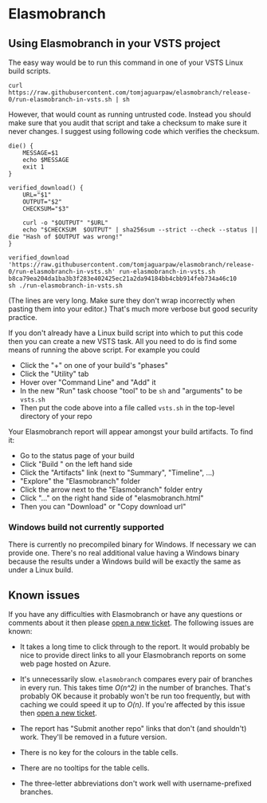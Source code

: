 # Elasmobranch

## Using Elasmobranch in your VSTS project

The easy way would be to run this command in one of your VSTS Linux
build scripts.

```shell
curl https://raw.githubusercontent.com/tomjaguarpaw/elasmobranch/release-0/run-elasmobranch-in-vsts.sh | sh
```

However, that would count as running untrusted code.  Instead you
should make sure that you audit that script and take a checksum to
make sure it never changes.  I suggest using following code which
verifies the checksum.

```shell
die() {
    MESSAGE=$1
    echo $MESSAGE
    exit 1
}

verified_download() {
    URL="$1"
    OUTPUT="$2"
    CHECKSUM="$3"

    curl -o "$OUTPUT" "$URL"
    echo "$CHECKSUM  $OUTPUT" | sha256sum --strict --check --status || die "Hash of $OUTPUT was wrong!"
}

verified_download 'https://raw.githubusercontent.com/tomjaguarpaw/elasmobranch/release-0/run-elasmobranch-in-vsts.sh' run-elasmobranch-in-vsts.sh b8ca79ea204da1ba3b3f283e402425ec21a2da94184bb4cbb914feb734a46c10
sh ./run-elasmobranch-in-vsts.sh
```

(The lines are very long.  Make sure they don't wrap incorrectly when
pasting them into your editor.)  That's much more verbose but good
security practice.

If you don't already have a Linux build script into which to put this
code then you can create a new VSTS task.  All you need to do is find
some means of running the above script.  For example you could

* Click the "+" on one of your build's "phases"
* Click the "Utility" tab
* Hover over "Command Line" and "Add" it
* In the new "Run" task choose "tool" to be `sh` and "arguments" to be
  `vsts.sh`
* Then put the code above into a file called `vsts.sh` in the
  top-level directory of your repo

Your Elasmobranch report will appear amongst your build artifacts.  To
find it:

* Go to the status page of your build
* Click "Build <build number>" on the left hand side
* Click the "Artifacts" link (next to "Summary", "Timeline", ...)
* "Explore" the "Elasmobranch" folder
* Click the arrow next to the "Elasmobranch" folder entry
* Click "..." on the right hand  side of "elasmobranch.html"
* Then you can "Download" or "Copy download url"

### Windows build not currently supported

There is currently no precompiled binary for Windows.  If necessary we can
provide one.  There's no real additional value having a Windows binary
because the results under a Windows build will be exactly the same as under
a Linux build.

## Known issues

If you have any difficulties with Elasmobranch or have any questions
or comments about it then please [open a new
ticket](https://github.com/tomjaguarpaw/elasmobranch/issues/new).  The
following issues are known:

* It takes a long time to click through to the report.  It would
  probably be nice to provide direct links to all your Elasmobranch
  reports on some web page hosted on Azure.

* It's unnecessarily slow.  `elasmobranch` compares every pair of
  branches in every run.  This takes time *O(n^2)* in the number of
  branches.  That's probably OK because it probably won't be run too
  frequently, but with caching we could speed it up to *O(n)*.  If
  you're affected by this issue then [open a new
  ticket](https://github.com/tomjaguarpaw/elasmobranch/issues/new).

* The report has "Submit another repo" links that don't (and
  shouldn't) work.  They'll be removed in a future version.

* There is no key for the colours in the table cells.

* There are no tooltips for the table cells.

* The three-letter abbreviations don't work well with username-prefixed
  branches.
